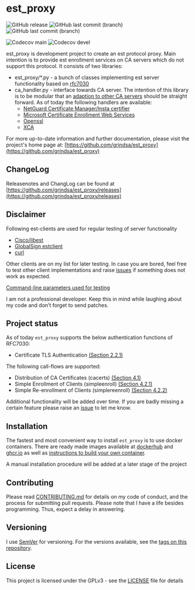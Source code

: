 <!-- markdownlint-disable  MD013 -->
# est_proxy

![GitHub release](https://img.shields.io/github/release/grindsa/est_proxy.svg)
![GitHub last commit (branch)](https://img.shields.io/github/last-commit/grindsa/est_proxy/main.svg?label=last%20commit%20into%20main)
![GitHub last commit (branch)](https://img.shields.io/github/last-commit/grindsa/est_proxy/devel.svg?label=last%20commit%20into%20devel)
<!-- [![codecov](https://codecov.io/gh/grindsa/est_proxy/branch/devel/graph/badge.svg)](https://codecov.io/gh/grindsa/est_proxy/branch/devel) -->
![Codecov main](https://img.shields.io/codecov/c/gh/grindsa/est_proxy/branch/main?label=test%20coverage%20main)
![Codecov devel](https://img.shields.io/codecov/c/gh/grindsa/est_proxy/branch/devel?label=test%20coverage%20devel)


est_proxy is development project to create an est protocol proxy. Main
intention is to provide est enrollment services on CA servers which do not support this
protocol. It consists of two libraries:

- est_proxy/*.py - a bunch of classes implementing est server functionality based
on [rfc7030](https://tools.ietf.org/html/rfc7030)
- ca_handler.py - interface towards CA server. The intention of this library
is to be modular that an [adaption to other CA servers](docs/ca_handler.md)
should be straight forward. As of today the following handlers are available:
  - [NetGuard Certificate Manager/Insta certifier](docs/certifier.md)
  - [Microsoft Certificate Enrollment Web Services](docs/mscertsrv.md)
  - [Openssl](docs/openssl.md)
  - [XCA](docs/xca.md)

For more up-to-date information and further documentation, please visit the
project's home page at: [https://github.com/grindsa/est_proxy](https://github.com/grindsa/est_proxy)

## ChangeLog

Releasenotes and ChangLog can be found at [https://github.com/grindsa/est_proxy/releases](https://github.com/grindsa/est_proxy/releases)

## Disclaimer

Following est-clients are used for regular testing of server functionality

- [Cisco/libest](https://github.com/cisco/libest)
- [GlobalSign estclient](https://github.com/globalsign/est)
- [curl](https://curl.se/)

Other clients are on my list for later testing. In case you are bored, feel
free to test other client implementations and raise [issues](https://github.com/grindsa/est_proxy/issues/new)
if something does not work as expected.

[Command-line parameters used for testing](docs/est-clients.md)

I am not a professional developer. Keep this in mind while laughing about my
code and don’t forget to send patches.

## Project status

As of today `est_proxy` supports the below authentication functions of RFC7030:

- Certificate TLS Authentication [(Section 2.2.1)](https://tools.ietf.org/html/rfc7030#section-2.2.1)

The following call-flows are supported:

- Distribution of CA Certificates (cacerts) [(Section 4.1)](https://tools.ietf.org/html/rfc7030#section-4.1)
- Simple Enrollment of Clients (simpleenroll) [(Section 4.2.1)](https://tools.ietf.org/html/rfc7030#section-4.2.1)
- Simple Re-enrollment of Clients (simplereenroll) [(Section 4.2.2)](https://tools.ietf.org/html/rfc7030#section-4.2.2)

Additional functionality will be added over time. If you are badly missing a
certain feature please raise an [issue](https://github.com/grindsa/est_proxy/issues/new)
to let me know.

## Installation

The fastest and most convenient way to install `est_proxy` is to use docker containers.  There are ready made images available at [dockerhub](https://hub.docker.com/r/grindsa/est_proxy) and [ghcr.io](https://github.com/grindsa?tab=packages&ecosystem=container) as well as [instructions to build your own container](examples/Docker/).

A manual installation procedure will be added at a later stage of the project

## Contributing

Please read [CONTRIBUTING.md](docs/CONTRIBUTING.md) for details on my code of
conduct, and the process for submitting pull requests.
Please note that I have a life besides programming. Thus, expect a delay
in answering.

## Versioning

I use [SemVer](http://semver.org/) for versioning. For the versions available,
see the [tags on this repository](https://github.com/grindsa/dkb-robo/tags).

## License

This project is licensed under the GPLv3 - see the [LICENSE](LICENSE) file for details
